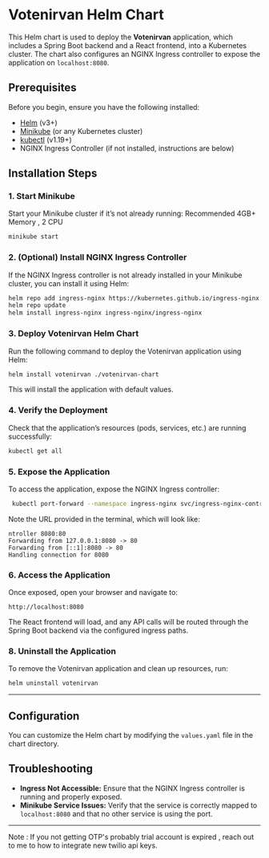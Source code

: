 

# Votenirvan Helm Chart

This Helm chart is used to deploy the **Votenirvan** application, which includes a Spring Boot backend and a React frontend, into a Kubernetes cluster. The chart also configures an NGINX Ingress controller to expose the application on `localhost:8080`.

## Prerequisites

Before you begin, ensure you have the following installed:

- [Helm](https://helm.sh/docs/intro/install/) (v3+)
- [Minikube](https://minikube.sigs.k8s.io/docs/start/) (or any Kubernetes cluster)
- [kubectl](https://kubernetes.io/docs/tasks/tools/install-kubectl/) (v1.19+)
- NGINX Ingress Controller (if not installed, instructions are below)

## Installation Steps

### 1. Start Minikube

Start your Minikube cluster if it’s not already running: 
Recommended 4GB+ Memory , 2 CPU

```bash
minikube start
```

### 2. (Optional) Install NGINX Ingress Controller

If the NGINX Ingress controller is not already installed in your Minikube cluster, you can install it using Helm:

```bash
helm repo add ingress-nginx https://kubernetes.github.io/ingress-nginx
helm repo update
helm install ingress-nginx ingress-nginx/ingress-nginx
```

### 3. Deploy Votenirvan Helm Chart

Run the following command to deploy the Votenirvan application using Helm:

```bash
helm install votenirvan ./votenirvan-chart
```

This will install the application with default values.

### 4. Verify the Deployment

Check that the application’s resources (pods, services, etc.) are running successfully:

```bash
kubectl get all
```

### 5. Expose the Application

To access the application, expose the NGINX Ingress controller:

```bash
 kubectl port-forward --namespace ingress-nginx svc/ingress-nginx-controller 8080:80
```

Note the URL provided in the terminal, which will look like:

```
ntroller 8080:80
Forwarding from 127.0.0.1:8080 -> 80
Forwarding from [::1]:8080 -> 80
Handling connection for 8080
```

### 6. Access the Application

Once exposed, open your browser and navigate to:

```
http://localhost:8080
```

The React frontend will load, and any API calls will be routed through the Spring Boot backend via the configured ingress paths.


### 8. Uninstall the Application

To remove the Votenirvan application and clean up resources, run:

```bash
helm uninstall votenirvan
```

---

## Configuration

You can customize the Helm chart by modifying the `values.yaml` file in the chart directory.


## Troubleshooting

- **Ingress Not Accessible:** Ensure that the NGINX Ingress controller is running and properly exposed.
- **Minikube Service Issues:** Verify that the service is correctly mapped to `localhost:8080` and that no other service is using the port.

---


Note : If you not getting OTP's probably  trial account is expired , reach out to me to how to integrate new twilio api keys.
